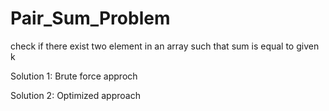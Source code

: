 # Pair_Sum_Problem
check if there exist two element in an array such that sum is equal to given k

Solution 1: Brute force approch

Solution 2: Optimized approach
